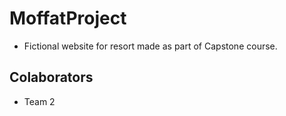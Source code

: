 # MoffatProject
* Fictional website for resort made as part of Capstone course.

## Colaborators
* Team 2
